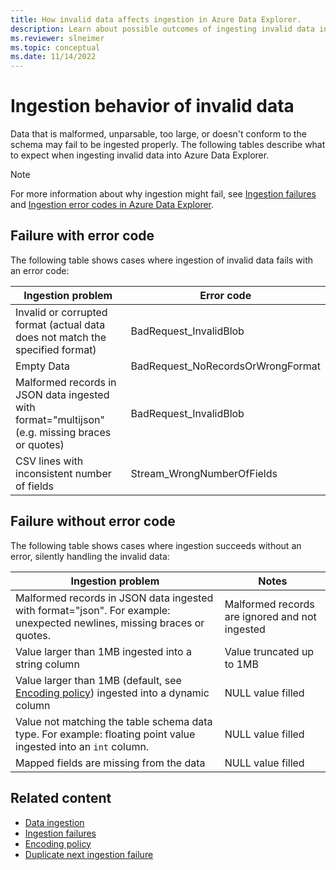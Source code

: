 ```yaml
---
title: How invalid data affects ingestion in Azure Data Explorer.
description: Learn about possible outcomes of ingesting invalid data in Azure Data Explorer.
ms.reviewer: slneimer
ms.topic: conceptual
ms.date: 11/14/2022
---
```


# Ingestion behavior of invalid data

Data that is malformed, unparsable, too large, or doesn't conform to the schema may fail to be ingested properly. The following tables describe what to expect when ingesting invalid data into Azure Data Explorer.

> [!NOTE]
> For more information about why ingestion might fail, see [Ingestion failures](/kusto/management/ingestion-failures?view=azure-data-explorer&preserve-view=true) and [Ingestion error codes in Azure Data Explorer](error-codes.md).

## Failure with error code

The following table shows cases where ingestion of invalid data fails with an error code:

| Ingestion problem                                                                                           | Error code                          |
|-----------------------------------------------------------------------------------------------|-----------------------------------|
|Invalid or corrupted format (actual data does not match the specified format)                  |BadRequest_InvalidBlob             |
|Empty Data                                                                                     |BadRequest_NoRecordsOrWrongFormat  |
|Malformed records in JSON data ingested with format="multijson" (e.g. missing braces or quotes)|BadRequest_InvalidBlob             |
|CSV lines with inconsistent number of fields                                                   |Stream_WrongNumberOfFields         |

## Failure without error code

The following table shows cases where ingestion succeeds without an error, silently handling the invalid data:

| Ingestion problem                                                                                                                   |Notes                                         |
|---------------------------------------------------------------------------------------------------------------------------|----------------------------------------------|
|Malformed records in JSON data ingested with format="json". For example: unexpected newlines, missing braces or quotes.            |Malformed records are ignored and not ingested|
|Value larger than 1MB ingested into a string column                                                                        |Value truncated up to 1MB                     |
|Value larger than 1MB (default, see [Encoding policy](/kusto/management/encoding-policy?view=azure-data-explorer&preserve-view=true)) ingested into a dynamic column |NULL value filled                             |
|Value not matching the table schema data type. For example: floating point value ingested into an `int` column.                      |NULL value filled                             |
|Mapped fields are missing from the data                                                                                    |NULL value filled                             |

## Related content

* [Data ingestion](ingest-data-overview.md)
* [Ingestion failures](/kusto/management/ingestion-failures?view=azure-data-explorer&preserve-view=true)
* [Encoding policy](/kusto/management/encoding-policy?view=azure-data-explorer&preserve-view=true)
* [Duplicate next ingestion failure](/kusto/management/dup-next-failed-ingest?view=azure-data-explorer&preserve-view=true)
